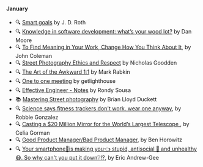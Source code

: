 
#### January

- 🔍 [Smart goals](http://www.getrichslowly.org/2017/12/26/smart-goals/) by J. D. Roth
- 🔍 [Knowledge in software development: what’s your wood lot?](http://www.mooreds.com/wordpress/archives/2592) by Dan Moore
- 🔍 [To Find Meaning in Your Work, Change How You Think About It](https://hbr.org/2017/12/to-find-meaning-in-your-work-change-how-you-think-about-it), by John Coleman
- 🔍 [Street Photography Ethics and Respect](https://petapixel.com/2016/07/16/street-photography-ethics-respect/) by  Nicholas Goodden
- 🔍 [The Art of the Awkward 1:1](https://medium.com/@mrabkin/the-art-of-the-awkward-1-1-f4e1dcbd1c5c) by Mark Rabkin
- 🔍 [One to one meeting](https://getlighthouse.com/blog/one-to-one-meeting) by getlighthouse
- 🔍 [Effective Engineer - Notes](https://gist.github.com/rondy/af1dee1d28c02e9a225ae55da2674a6f) by Rondy Sousa
- 📚 [Mastering Street photography](https://www.amazon.co.uk/Mastering-Street-Photography-Brian-Duckett/dp/1781452695) by Brian Lloyd Duckett
- 🔍 [Science says fitness trackers don't work. wear one anyway](https://www.wired.com/story/science-says-fitness-trackers-dont-work-wear-one-anyway/), by Robbie Gonzalez
- 🔍 [Casting a $20 Million Mirror for the World’s Largest Telescope
](https://spectrum.ieee.org/video/aerospace/astrophysics/casting-a-20-million-mirror-for-the-worlds-largest-telescope), by Celia Gorman
- 🔍 [Good Product Manager/Bad Product Manager](https://a16z.com/2012/06/15/good-product-managerbad-product-manager/), by Ben Horowitz
- 🔍 [Your smartphone📱is making you👈 stupid, antisocial 🙅 and unhealthy 😷. So why can't you put it down❔⁉️](https://www.theglobeandmail.com/technology/your-smartphone-is-making-you-stupid/article37511900/), by Eric Andrew-Gee
